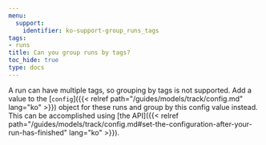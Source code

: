 ```yaml
---
menu:
  support:
    identifier: ko-support-group_runs_tags
tags:
- runs
title: Can you group runs by tags?
toc_hide: true
type: docs
---
```


A run can have multiple tags, so grouping by tags is not supported. Add a value to the [`config`]({{< relref path="/guides/models/track/config.md" lang="ko" >}}) object for these runs and group by this config value instead. This can be accomplished using [the API]({{< relref path="/guides/models/track/config.md#set-the-configuration-after-your-run-has-finished" lang="ko" >}}).